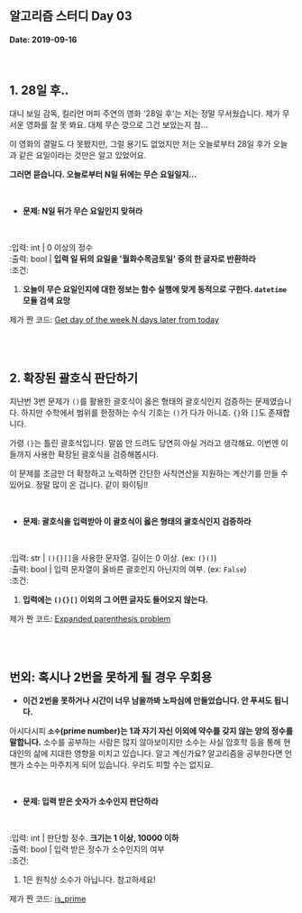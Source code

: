 ## 알고리즘 스터디 Day 03

#### Date: 2019-09-16

<br>

## 1. 28일 후..

대니 보일 감독, 킬리언 머피 주연의 영화 '28일 후'는 저는 정말 무서웠습니다. 제가 무서운 영화를 잘 못 봐요. 대체 무슨 깡으로 그건 보았는지 참...

이 영화의 결말도 다 못봤지만, 그럴 용기도 없었지만 저는 오늘로부터 28일 후가 오늘과 같은 요일이라는 것만은 알고 있었어요.

**그러면 묻습니다. 오늘로부터 N일 뒤에는 무슨 요일일지...**


<br>

* **문제: N일 뒤가 무슨 요일인지 맞혀라**

<br>

:입력: int  | 0 이상의 정수   
:출력: bool | **입력 일 뒤의 요일을 '월화수목금토일' 중의 한 글자로 반환하라**   
:조건:   

1. **오늘이 무슨 요일인지에 대한 정보는 함수 실행에 맞게 동적으로 구한다. `datetime` 모듈 검색 요망**


제가 짠 코드: [Get day of the week N days later from today](https://gist.github.com/shoark7/6ab1ac7c15e88d7c79a0e5f9cc85294c)



<br>
<br>

## 2. 확장된 괄호식 판단하기

지난번 3번 문제가 `()`를 활용한 괄호식이 옳은 형태의 괄호식인지 검증하는 문제였습니다. 하지만 수학에서 범위를 한정하는 수식 기호는 `()`가 다가 아니죠. `{}`와 `[]`도 존재합니다. 

가령 `(}`는 틀린 괄호식입니다. 말씀 안 드려도 당연히 아실 거라고 생각해요. 이번엔 이들까지 사용한 확장된 괄호식을 검증해봅시다.  

이 문제를 조금만 더 확장하고 노력하면 간단한 사칙연산을 지원하는 계산기를 만들 수 있어요. 정말 많이 온 겁니다. 같이 화이팅!!


<br>

* **문제: 괄호식을 입력받아 이 괄호식이 옳은 형태의 괄호식인지 검증하라**

<br>

:입력: str  | `(){}[]`을 사용한 문자열. 길이는 0 이상. (ex: `(}(]`)    
:출력: bool | 입력 문자열이 올바른 괄호인지 아닌지의 여부. (ex: `False`)    
:조건:      

1. **입력에는 `(){}[]` 이외의 그 어떤 글자도 들어오지 않는다.**


제가 짠 코드: [Expanded parenthesis problem](https://gist.github.com/shoark7/3cd95a278d1a6c59d94bf0ab016c15b2)


<br>
<br>



## 번외: 혹시나 2번을 못하게 될 경우 우회용

* **이건 2번을 못하거나 시간이 너무 남을까봐 노파심에 만들었습니다. 안 푸셔도 됩니다.**

아시다시피 **`소수`(prime number)는 1과 자기 자신 이외에 약수를 갖지 않는 양의 정수를 말합니다.** 소수를 공부하는 사람은 많지 않아보이지만 소수는 사실 암호학 등을 통해 현대인의 삶에 지대한 영향을 미치고 있습니다. 알고 계신가요? 알고리즘을 공부한다면 언젠가 소수는 마주치게 되어 있습니다. 우리도 피할 수는 없지요.

<br>

* **문제: 입력 받은 숫자가 소수인지 판단하라**

<br>

:입력: int  | 판단할 정수. **크기는 1 이상, 10000 이하**    
:출력: bool | 입력 받은 정수가 소수인지의 여부   
:조건:      

  1. 1은 원칙상 소수가 아닙니다. 참고하세요!


제가 짠 코드: [is_prime](https://gist.github.com/shoark7/92a9c750b0883ad46c9200eb4fefc80e)
